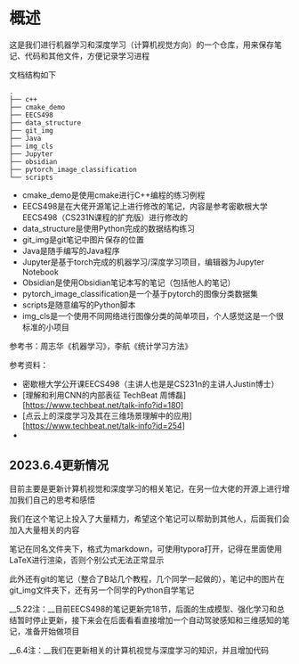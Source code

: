# 概述

这是我们进行机器学习和深度学习（计算机视觉方向）的一个仓库，用来保存笔记、代码和其他文件，方便记录学习进程

文档结构如下

```shell
.
├── c++
├── cmake_demo
├── EECS498
├── data_structure
├── git_img
├── Java
├── img_cls
├── Jupyter
├── obsidian
├── pytorch_image_classification
└── scripts
```

- cmake_demo是使用cmake进行C++编程的练习例程
- EECS498是在大佬开源笔记上进行修改的笔记，内容是参考密歇根大学EECS498（CS231N课程的扩充版）进行修改的
- data_structure是使用Python完成的数据结构练习
- git_img是git笔记中图片保存的位置
- Java是随手编写的Java程序
- Jupyter是基于torch完成的机器学习/深度学习项目，编辑器为Jupyter Notebook
- Obsidian是使用Obsidian笔记本写的笔记（包括他人的笔记）
- pytorch_image_classification是一个基于pytorch的图像分类数据集
- scripts是随意编写的Python脚本
- img_cls是一个使用不同网络进行图像分类的简单项目，个人感觉这是一个很标准的小项目

参考书：周志华《机器学习》，李航《统计学习方法》

参考资料：

- 密歇根大学公开课EECS498（主讲人也是是CS231n的主讲人Justin博士）
- [理解和利用CNN的内部表征 TechBeat 周博磊][https://www.techbeat.net/talk-info?id=180]
- [点云上的深度学习及其在三维场景理解中的应用][https://www.techbeat.net/talk-info?id=254]
- 

## 2023.6.4更新情况

目前主要是更新计算机视觉和深度学习的相关笔记，在另一位大佬的开源上进行增加我们自己的思考和感悟

我们在这个笔记上投入了大量精力，希望这个笔记可以帮助到其他人，后面我们会加入大量相关的内容

笔记在同名文件夹下，格式为markdown，可使用typora打开，记得在里面使用LaTeX进行渲染，否则个别公式无法正常显示

此外还有git的笔记（整合了B站几个教程，几个同学一起做的），笔记中的图片在git_img文件夹下，还有另一个同学的Python自学笔记

__5.22注：__目前EECS498的笔记更新完18节，后面的生成模型、强化学习和总结暂时停止更新，接下来会在后面看看直接增加一个自动驾驶感知和三维感知的笔记，准备开始做项目

__6.4注：__我们在更新相关的计算机视觉与深度学习的知识，并且增加代码
